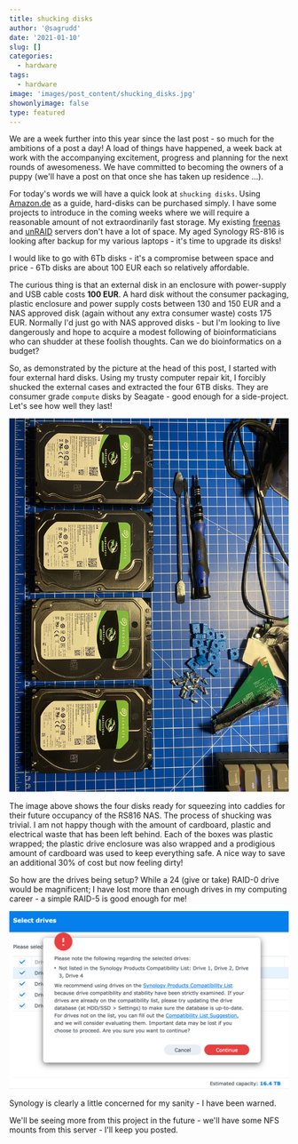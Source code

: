 ```yaml
---
title: shucking disks
author: '@sagrudd'
date: '2021-01-10'
slug: []
categories:
  - hardware
tags:
  - hardware
image: 'images/post_content/shucking_disks.jpg'
showonlyimage: false
type: featured
---
```


We are a week further into this year since the last post - so much for the
ambitions of a post a day! A load of things have happened, a week back at work
with the accompanying excitement, progress and planning for the next rounds of
awesomeness. We have committed to becoming the owners of a puppy (we'll have a
post on that once she has taken up residence ...).

For today's words we will have a quick look at `shucking disks`. Using 
[Amazon.de](https://amazon.de) as a guide, hard-disks can be purchased simply.
I have some projects to introduce in the coming weeks where we will require a
reasonable amount of not extraordinarily fast storage. My existing 
[freenas](https://freenas.org) and [unRAID](https://unraid.net) servers don't
have a lot of space. My aged Synology RS-816 is looking after backup for my
various laptops - it's time to upgrade its disks!

I would like to go with 6Tb disks - it's a compromise between space and price -
6Tb disks are about 100 EUR each so relatively affordable. 

The curious thing is that an external disk in an enclosure with power-supply and
USB cable costs **100 EUR**. A hard disk without the consumer packaging, plastic
enclosure and power supply costs between 130 and 150 EUR and a NAS approved disk
(again without any extra consumer waste) costs 175 EUR. Normally I'd just go 
with NAS approved disks - but I'm looking to live dangerously and hope to 
acquire a modest following of bioinformaticians who can shudder at these
foolish thoughts. Can we do bioinformatics on a budget?

So, as demonstrated by the picture at the head of this post, I started with four
external hard disks. Using my trusty computer repair kit, I forcibly shucked the
external cases and extracted the four 6TB disks. They are consumer grade
`compute` disks by Seagate - good enough for a side-project. Let's see how well
they last!

![](/images/post_content/shucked_disks.jpg)

The image above shows the four disks ready for squeezing into caddies for their
future occupancy of the RS816 NAS. The process of shucking was trivial. I am
not happy though with the amount of cardboard, plastic and electrical waste that
has been left behind. Each of the boxes was plastic wrapped; the plastic drive
enclosure was also wrapped and a prodigious amount of cardboard was used to keep
everything safe. A nice way to save an additional 30% of cost but now feeling
dirty!

So how are the drives being setup? While a 24 (give or take) RAID-0 drive would
be magnificent; I have lost more than enough drives in my computing career -
a simple RAID-5 is good enough for me!

![](/images/post_content/you_have_been_warned.png)

Synology is clearly a little concerned for my sanity - I have been warned.

We'll be seeing more from this project in the future - we'll have some NFS
mounts from this server - I'll keep you posted.

